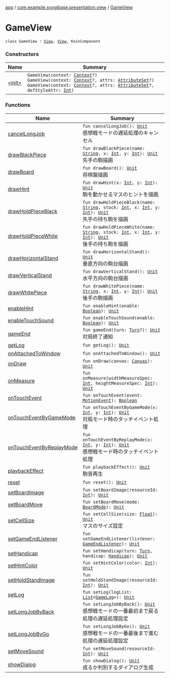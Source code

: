 [app](../../index.md) / [com.example.syogibase.presentation.view](../index.md) / [GameView](./index.md)

# GameView

`class GameView : `[`View`](https://developer.android.com/reference/android/view/View.html)`, `[`View`](../../com.example.syogibase.presentation.contact/-game-view-contact/-view/index.md)`, KoinComponent`

### Constructors

| Name | Summary |
|---|---|
| [&lt;init&gt;](-init-.md) | `GameView(context: `[`Context`](https://developer.android.com/reference/android/content/Context.html)`?)`<br>`GameView(context: `[`Context`](https://developer.android.com/reference/android/content/Context.html)`?, attrs: `[`AttributeSet`](https://developer.android.com/reference/android/util/AttributeSet.html)`?)`<br>`GameView(context: `[`Context`](https://developer.android.com/reference/android/content/Context.html)`?, attrs: `[`AttributeSet`](https://developer.android.com/reference/android/util/AttributeSet.html)`?, defStyleAttr: `[`Int`](https://kotlinlang.org/api/latest/jvm/stdlib/kotlin/-int/index.html)`)` |

### Functions

| Name | Summary |
|---|---|
| [cancelLongJob](cancel-long-job.md) | `fun cancelLongJob(): `[`Unit`](https://kotlinlang.org/api/latest/jvm/stdlib/kotlin/-unit/index.html)<br>感想戦モードの遅延処理のキャンセル |
| [drawBlackPiece](draw-black-piece.md) | `fun drawBlackPiece(name: `[`String`](https://kotlinlang.org/api/latest/jvm/stdlib/kotlin/-string/index.html)`, x: `[`Int`](https://kotlinlang.org/api/latest/jvm/stdlib/kotlin/-int/index.html)`, y: `[`Int`](https://kotlinlang.org/api/latest/jvm/stdlib/kotlin/-int/index.html)`): `[`Unit`](https://kotlinlang.org/api/latest/jvm/stdlib/kotlin/-unit/index.html)<br>先手の駒描画 |
| [drawBoard](draw-board.md) | `fun drawBoard(): `[`Unit`](https://kotlinlang.org/api/latest/jvm/stdlib/kotlin/-unit/index.html)<br>将棋盤描画 |
| [drawHint](draw-hint.md) | `fun drawHint(x: `[`Int`](https://kotlinlang.org/api/latest/jvm/stdlib/kotlin/-int/index.html)`, y: `[`Int`](https://kotlinlang.org/api/latest/jvm/stdlib/kotlin/-int/index.html)`): `[`Unit`](https://kotlinlang.org/api/latest/jvm/stdlib/kotlin/-unit/index.html)<br>駒を動かせるマスのヒントを描画 |
| [drawHoldPieceBlack](draw-hold-piece-black.md) | `fun drawHoldPieceBlack(name: `[`String`](https://kotlinlang.org/api/latest/jvm/stdlib/kotlin/-string/index.html)`, stock: `[`Int`](https://kotlinlang.org/api/latest/jvm/stdlib/kotlin/-int/index.html)`, x: `[`Int`](https://kotlinlang.org/api/latest/jvm/stdlib/kotlin/-int/index.html)`, y: `[`Int`](https://kotlinlang.org/api/latest/jvm/stdlib/kotlin/-int/index.html)`): `[`Unit`](https://kotlinlang.org/api/latest/jvm/stdlib/kotlin/-unit/index.html)<br>先手の持ち駒を描画 |
| [drawHoldPieceWhite](draw-hold-piece-white.md) | `fun drawHoldPieceWhite(name: `[`String`](https://kotlinlang.org/api/latest/jvm/stdlib/kotlin/-string/index.html)`, stock: `[`Int`](https://kotlinlang.org/api/latest/jvm/stdlib/kotlin/-int/index.html)`, x: `[`Int`](https://kotlinlang.org/api/latest/jvm/stdlib/kotlin/-int/index.html)`, y: `[`Int`](https://kotlinlang.org/api/latest/jvm/stdlib/kotlin/-int/index.html)`): `[`Unit`](https://kotlinlang.org/api/latest/jvm/stdlib/kotlin/-unit/index.html)<br>後手の持ち駒を描画 |
| [drawHorizontalStand](draw-horizontal-stand.md) | `fun drawHorizontalStand(): `[`Unit`](https://kotlinlang.org/api/latest/jvm/stdlib/kotlin/-unit/index.html)<br>垂直方向の駒台描画 |
| [drawVerticalStand](draw-vertical-stand.md) | `fun drawVerticalStand(): `[`Unit`](https://kotlinlang.org/api/latest/jvm/stdlib/kotlin/-unit/index.html)<br>水平方向の駒台描画 |
| [drawWhitePiece](draw-white-piece.md) | `fun drawWhitePiece(name: `[`String`](https://kotlinlang.org/api/latest/jvm/stdlib/kotlin/-string/index.html)`, x: `[`Int`](https://kotlinlang.org/api/latest/jvm/stdlib/kotlin/-int/index.html)`, y: `[`Int`](https://kotlinlang.org/api/latest/jvm/stdlib/kotlin/-int/index.html)`): `[`Unit`](https://kotlinlang.org/api/latest/jvm/stdlib/kotlin/-unit/index.html)<br>後手の駒描画 |
| [enableHint](enable-hint.md) | `fun enableHint(enable: `[`Boolean`](https://kotlinlang.org/api/latest/jvm/stdlib/kotlin/-boolean/index.html)`): `[`Unit`](https://kotlinlang.org/api/latest/jvm/stdlib/kotlin/-unit/index.html) |
| [enableTouchSound](enable-touch-sound.md) | `fun enableTouchSound(enable: `[`Boolean`](https://kotlinlang.org/api/latest/jvm/stdlib/kotlin/-boolean/index.html)`): `[`Unit`](https://kotlinlang.org/api/latest/jvm/stdlib/kotlin/-unit/index.html) |
| [gameEnd](game-end.md) | `fun gameEnd(turn: `[`Turn`](../../com.example.syogibase.data.value/-turn/index.md)`?): `[`Unit`](https://kotlinlang.org/api/latest/jvm/stdlib/kotlin/-unit/index.html)<br>対局終了通知 |
| [getLog](get-log.md) | `fun getLog(): `[`Unit`](https://kotlinlang.org/api/latest/jvm/stdlib/kotlin/-unit/index.html) |
| [onAttachedToWindow](on-attached-to-window.md) | `fun onAttachedToWindow(): `[`Unit`](https://kotlinlang.org/api/latest/jvm/stdlib/kotlin/-unit/index.html) |
| [onDraw](on-draw.md) | `fun onDraw(canvas: `[`Canvas`](https://developer.android.com/reference/android/graphics/Canvas.html)`): `[`Unit`](https://kotlinlang.org/api/latest/jvm/stdlib/kotlin/-unit/index.html) |
| [onMeasure](on-measure.md) | `fun onMeasure(widthMeasureSpec: `[`Int`](https://kotlinlang.org/api/latest/jvm/stdlib/kotlin/-int/index.html)`, heightMeasureSpec: `[`Int`](https://kotlinlang.org/api/latest/jvm/stdlib/kotlin/-int/index.html)`): `[`Unit`](https://kotlinlang.org/api/latest/jvm/stdlib/kotlin/-unit/index.html) |
| [onTouchEvent](on-touch-event.md) | `fun onTouchEvent(event: `[`MotionEvent`](https://developer.android.com/reference/android/view/MotionEvent.html)`): `[`Boolean`](https://kotlinlang.org/api/latest/jvm/stdlib/kotlin/-boolean/index.html) |
| [onTouchEventByGameMode](on-touch-event-by-game-mode.md) | `fun onTouchEventByGameMode(x: `[`Int`](https://kotlinlang.org/api/latest/jvm/stdlib/kotlin/-int/index.html)`, y: `[`Int`](https://kotlinlang.org/api/latest/jvm/stdlib/kotlin/-int/index.html)`): `[`Unit`](https://kotlinlang.org/api/latest/jvm/stdlib/kotlin/-unit/index.html)<br>対局モード時のタッチイベント処理 |
| [onTouchEventByReplayMode](on-touch-event-by-replay-mode.md) | `fun onTouchEventByReplayMode(x: `[`Int`](https://kotlinlang.org/api/latest/jvm/stdlib/kotlin/-int/index.html)`, y: `[`Int`](https://kotlinlang.org/api/latest/jvm/stdlib/kotlin/-int/index.html)`): `[`Unit`](https://kotlinlang.org/api/latest/jvm/stdlib/kotlin/-unit/index.html)<br>感想戦モード時のタッチイベント処理 |
| [playbackEffect](playback-effect.md) | `fun playbackEffect(): `[`Unit`](https://kotlinlang.org/api/latest/jvm/stdlib/kotlin/-unit/index.html)<br>駒音再生 |
| [reset](reset.md) | `fun reset(): `[`Unit`](https://kotlinlang.org/api/latest/jvm/stdlib/kotlin/-unit/index.html) |
| [setBoardImage](set-board-image.md) | `fun setBoardImage(resourceId: `[`Int`](https://kotlinlang.org/api/latest/jvm/stdlib/kotlin/-int/index.html)`): `[`Unit`](https://kotlinlang.org/api/latest/jvm/stdlib/kotlin/-unit/index.html) |
| [setBoardMove](set-board-move.md) | `fun setBoardMove(mode: `[`BoardMode`](../../com.example.syogibase.data.value/-board-mode/index.md)`): `[`Unit`](https://kotlinlang.org/api/latest/jvm/stdlib/kotlin/-unit/index.html) |
| [setCellSize](set-cell-size.md) | `fun setCellSize(size: `[`Float`](https://kotlinlang.org/api/latest/jvm/stdlib/kotlin/-float/index.html)`): `[`Unit`](https://kotlinlang.org/api/latest/jvm/stdlib/kotlin/-unit/index.html)<br>マスのサイズ設定 |
| [setGameEndListener](set-game-end-listener.md) | `fun setGameEndListener(listener: `[`GameEndListener`](../../com.example.syogibase.presentation.contact/-game-view-contact/-game-end-listener/index.md)`): `[`Unit`](https://kotlinlang.org/api/latest/jvm/stdlib/kotlin/-unit/index.html) |
| [setHandicap](set-handicap.md) | `fun setHandicap(turn: `[`Turn`](../../com.example.syogibase.data.value/-turn/index.md)`, handicap: `[`Handicap`](../../com.example.syogibase.data.value/-handicap/index.md)`): `[`Unit`](https://kotlinlang.org/api/latest/jvm/stdlib/kotlin/-unit/index.html) |
| [setHintColor](set-hint-color.md) | `fun setHintColor(color: `[`Int`](https://kotlinlang.org/api/latest/jvm/stdlib/kotlin/-int/index.html)`): `[`Unit`](https://kotlinlang.org/api/latest/jvm/stdlib/kotlin/-unit/index.html) |
| [setHoldStandImage](set-hold-stand-image.md) | `fun setHoldStandImage(resourceId: `[`Int`](https://kotlinlang.org/api/latest/jvm/stdlib/kotlin/-int/index.html)`): `[`Unit`](https://kotlinlang.org/api/latest/jvm/stdlib/kotlin/-unit/index.html) |
| [setLog](set-log.md) | `fun setLog(logList: `[`List`](https://kotlinlang.org/api/latest/jvm/stdlib/kotlin.collections/-list/index.html)`<`[`GameLog`](../../com.example.syogibase.data.entity/-game-log/index.md)`>): `[`Unit`](https://kotlinlang.org/api/latest/jvm/stdlib/kotlin/-unit/index.html) |
| [setLongJobByBack](set-long-job-by-back.md) | `fun setLongJobByBack(): `[`Unit`](https://kotlinlang.org/api/latest/jvm/stdlib/kotlin/-unit/index.html)<br>感想戦モードの一番最初まで戻る処理の遅延処理設定 |
| [setLongJobByGo](set-long-job-by-go.md) | `fun setLongJobByGo(): `[`Unit`](https://kotlinlang.org/api/latest/jvm/stdlib/kotlin/-unit/index.html)<br>感想戦モードの一番最後まで進む処理の遅延処理設定 |
| [setMoveSound](set-move-sound.md) | `fun setMoveSound(resourceId: `[`Int`](https://kotlinlang.org/api/latest/jvm/stdlib/kotlin/-int/index.html)`): `[`Unit`](https://kotlinlang.org/api/latest/jvm/stdlib/kotlin/-unit/index.html) |
| [showDialog](show-dialog.md) | `fun showDialog(): `[`Unit`](https://kotlinlang.org/api/latest/jvm/stdlib/kotlin/-unit/index.html)<br>成るか判別するダイアログ生成 |
